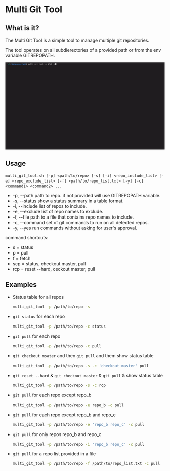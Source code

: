 # Multi Git Tool

## What is it?

The Multi Git Tool is a simple tool to manage multiple git repositories.

The tool operates on all subdierectories of a provided path or from the env variable GITREPOPATH.

![Multi Git Tool Demo](multi_git_tool.gif)


## Usage
```
multi_git_tool.sh [-p] <path/to/repo> [-s] [-i] <repo_include_list> [-e] <repo_exclude_list> [-f] <path/to/repo_list.txt> [-y] [-c] <command1> <command2> ...
```
*  -p, --path          path to repo. if not provided will use GITREPOPATH variable.
*  -s, --status        show a status summary in a table format.
*  -i, --include       list of repos to include.
*  -e, --exclude       list of repo names to exclude.
*  -f, --file          path to a file that contains repo names to include.
*  -c, --command       set of git commands to run on all detected repos.
*  -y, --yes           run commands without asking for user's approval.

command shortcuts:
* s = status
* p = pull
* f = fetch
* scp = status, checkout master, pull
* rcp = reset --hard, ceckout master, pull

## Examples

* Status table for all repos
    ```bash
    multi_git_tool -p /path/to/repo -s
    ```
* `git status` for each repo
    ```bash
    multi_git_tool -p /path/to/repo -c status
    ```
* `git pull` for each repo
    ```bash
    multi_git_tool -p /path/to/repo -c pull 
    ```
* `git checkout msater` and then `git pull` and them show status table
    ```bash
    multi_git_tool -p /path/to/repo -s -c 'checkout master' pull
    ```
* `git reset --hard` & `git checkout master` & `git pull` & show status table
    ```bash
    multi_git_tool -p /path/to/repo -s -c rcp
    ```
* `git pull` for each repo except repo_b
    ```bash
    multi_git_tool -p /path/to/repo -e repo_b -c pull
    ```
* `git pull` for each repo except repo_b and repo_c
    ```bash
    multi_git_tool -p /path/to/repo -e 'repo_b repo_c' -c pull
    ```
* `git pull` for only repos repo_b and repo_c
    ```bash
    multi_git_tool -p /path/to/repo -i 'repo_b repo_c' -c pull
    ```
* `git pull` for a repo list provided in a file
    ```bash
    multi_git_tool -p /path/to/repo -f /path/to/repo_list.txt -c pull
    ```
